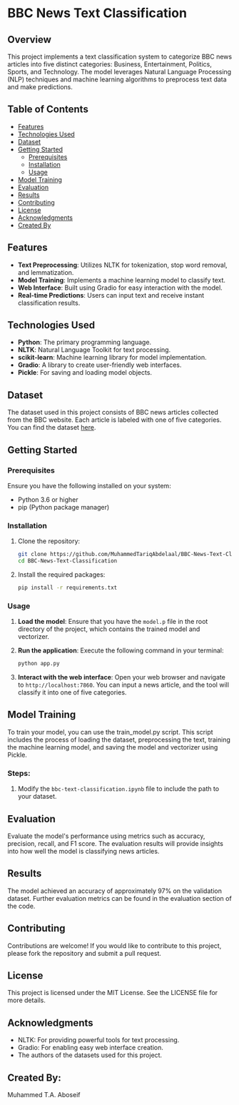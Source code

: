# BBC News Text Classification

## Overview

This project implements a text classification system to categorize BBC news articles into five distinct categories: Business, Entertainment, Politics, Sports, and Technology. The model leverages Natural Language Processing (NLP) techniques and machine learning algorithms to preprocess text data and make predictions.

## Table of Contents

- [Features](#features)
- [Technologies Used](#technologies-used)
- [Dataset](#dataset)
- [Getting Started](#getting-started)
  - [Prerequisites](#prerequisites)
  - [Installation](#installation)
  - [Usage](#usage)
- [Model Training](#model-training)
- [Evaluation](#evaluation)
- [Results](#results)
- [Contributing](#contributing)
- [License](#license)
- [Acknowledgments](#acknowledgments)
- [Created By](#created-by)

## Features

- **Text Preprocessing**: Utilizes NLTK for tokenization, stop word removal, and lemmatization.
- **Model Training**: Implements a machine learning model to classify text.
- **Web Interface**: Built using Gradio for easy interaction with the model.
- **Real-time Predictions**: Users can input text and receive instant classification results.

## Technologies Used

- **Python**: The primary programming language.
- **NLTK**: Natural Language Toolkit for text processing.
- **scikit-learn**: Machine learning library for model implementation.
- **Gradio**: A library to create user-friendly web interfaces.
- **Pickle**: For saving and loading model objects.

## Dataset

The dataset used in this project consists of BBC news articles collected from the BBC website. Each article is labeled with one of five categories. You can find the dataset [here]([https://www.bbc.co.uk/news/](https://www.kaggle.com/datasets/alfathterry/bbc-full-text-document-classification)).

## Getting Started

### Prerequisites

Ensure you have the following installed on your system:

- Python 3.6 or higher
- pip (Python package manager)

### Installation

1. Clone the repository:
   ```bash
   git clone https://github.com/MuhammedTariqAbdelaal/BBC-News-Text-Classification.git
   cd BBC-News-Text-Classification

2. Install the required packages:
   ```bash
   pip install -r requirements.txt

### Usage

1. **Load the model**: Ensure that you have the `model.p` file in the root directory of the project, which contains the trained model and vectorizer.

2. **Run the application**: Execute the following command in your terminal:
   ```bash
   python app.py
   
3. **Interact with the web interface**: Open your web browser and navigate to `http://localhost:7860`. You can input a news article, and the tool will classify it into one of five categories.

## Model Training

To train your model, you can use the train_model.py script. This script includes the process of loading the dataset, preprocessing the text, training the machine learning model, and saving the model and vectorizer using Pickle.

### Steps:

1. Modify the `bbc-text-classification.ipynb` file to include the path to your dataset.

## Evaluation

Evaluate the model's performance using metrics such as accuracy, precision, recall, and F1 score. The evaluation results will provide insights into how well the model is classifying news articles.

## Results

The model achieved an accuracy of approximately 97% on the validation dataset. Further evaluation metrics can be found in the evaluation section of the code.

## Contributing

Contributions are welcome! If you would like to contribute to this project, please fork the repository and submit a pull request.

## License

This project is licensed under the MIT License. See the LICENSE file for more details.

## Acknowledgments

- NLTK: For providing powerful tools for text processing.
- Gradio: For enabling easy web interface creation.
- The authors of the datasets used for this project.

## Created By: 

Muhammed T.A. Aboseif
